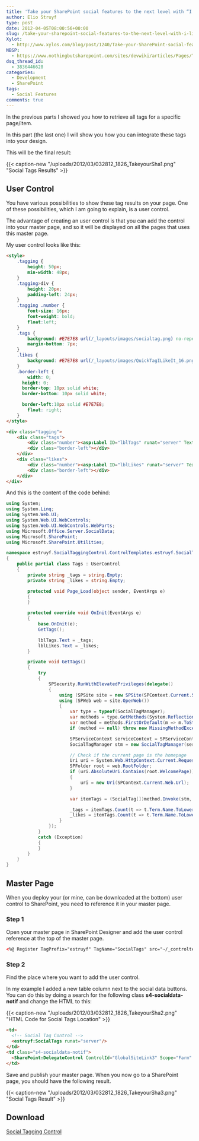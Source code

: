 ```yaml
---
title: 'Take your SharePoint social features to the next level with “I like it” and “Tags” counters: Part 3'
author: Elio Struyf
type: post
date: 2012-04-05T08:00:56+00:00
slug: /take-your-sharepoint-social-features-to-the-next-level-with-i-like-it-and-tags-counters-part-3/
Xylot:
  - http://www.xylos.com/blog/post/1240/Take-your-SharePoint-social-features-to-the-next-level-with-I-like-it-and-Tags-counters-Part-3/
NBSP:
  - https://www.nothingbutsharepoint.com/sites/devwiki/articles/Pages/Take-your-SharePoint-social-features-to-the-next-level-with-I-like-it-and-Tags-counters-Part-3.aspx
dsq_thread_id:
  - 3836446628
categories:
  - Development
  - SharePoint
tags:
  - Social Features
comments: true
---
```


In the previous parts I showed you how to retrieve all tags for a specific page/item.

In this part (the last one) I will show you how you can integrate these tags into your design.

This will be the final result:

{{< caption-new "/uploads/2012/03/032812_1826_TakeyourSha1.png" "Social Tags Results" >}}

## User Control

You have various possibilities to show these tag results on your page. One of these possibilities, which I am going to explain, is a user control.

The advantage of creating an user control is that you can add the control into your master page, and so it will be displayed on all the pages that uses this master page.

My user control looks like this:

```html
<style>
    .tagging {
        height: 50px;
        min-width: 48px;
    }
    .tagging>div {
        height: 20px;
        padding-left: 24px;
    }
    .tagging .number {
        font-size: 16px;
        font-weight: bold;
        float:left;
    }
    .tags {
        background: #E7E7E8 url(/_layouts/images/socialtag.png) no-repeat 4px center;
        margin-bottom: 7px;
    }
    .likes {
        background: #E7E7E8 url(/_layouts/images/QuickTagILikeIt_16.png) no-repeat 4px center;
    }
    .border-left {
        width: 0;
      height: 0;
      border-top: 10px solid white;
      border-bottom: 10px solid white; 

      border-left:10px solid #E7E7E8;
        float: right;
    }
</style>

<div class="tagging">
    <div class="tags">
        <div class="number"><asp:Label ID="lblTags" runat="server" Text="0"></asp:Label></div>
        <div class="border-left"></div>
    </div>
    <div class="likes">
        <div class="number"><asp:Label ID="lblLikes" runat="server" Text="0"></asp:Label></div>
        <div class="border-left"></div>
    </div>
</div>
```

And this is the content of the code behind:

```csharp
using System;
using System.Linq;
using System.Web.UI;
using System.Web.UI.WebControls;
using System.Web.UI.WebControls.WebParts;
using Microsoft.Office.Server.SocialData;
using Microsoft.SharePoint;
using Microsoft.SharePoint.Utilities;

namespace estruyf.SocialTaggingControl.ControlTemplates.estruyf.SocialTaggingControl
{
    public partial class Tags : UserControl
    {
        private string _tags = string.Empty;
        private string _likes = string.Empty;

        protected void Page_Load(object sender, EventArgs e)
        {
        }

        protected override void OnInit(EventArgs e)
        {
            base.OnInit(e);
            GetTags();

            lblTags.Text = _tags;
            lblLikes.Text = _likes;
        }

        private void GetTags()
        {
            try
            {
                SPSecurity.RunWithElevatedPrivileges(delegate()
                {
                    using (SPSite site = new SPSite(SPContext.Current.Site.Url))
                    using (SPWeb web = site.OpenWeb())
                    {
                        var type = typeof(SocialTagManager);
                        var methods = type.GetMethods(System.Reflection.BindingFlags.DeclaredOnly ' System.Reflection.BindingFlags.NonPublic ' System.Reflection.BindingFlags.Instance);
                        var method = methods.FirstOrDefault(m => m.ToString() == "Microsoft.Office.Server.SocialData.SocialTag[] GetTags(System.Uri, Int32, Microsoft.Office.Server.SocialData.SocialItemPrivacy)");
                        if (method == null) throw new MissingMethodException("Social Tag method not found.");

                        SPServiceContext serviceContext = SPServiceContext.GetContext(site);
                        SocialTagManager stm = new SocialTagManager(serviceContext);

                        // Check if the current page is the homepage
                        Uri uri = System.Web.HttpContext.Current.Request.Url;
                        SPFolder root = web.RootFolder;
                        if (uri.AbsoluteUri.Contains(root.WelcomePage))
                        {
                            uri = new Uri(SPContext.Current.Web.Url);
                        }

                        var itemTags = (SocialTag[])method.Invoke(stm, new object[] { uri, 1000, SocialItemPrivacy.PublicOnly });

                        _tags = itemTags.Count(t => t.Term.Name.ToLower() != "i like it").ToString();
                        _likes = itemTags.Count(t => t.Term.Name.ToLower() == "i like it").ToString();
                    }
                });
            }
            catch (Exception)
            {
            }
        }
    }
}
```


## Master Page

When you deploy your (or mine, can be downloaded at the bottom) user control to SharePoint, you need to reference it in your master page.

### Step 1

Open your master page in SharePoint Designer and add the user control reference at the top of the master page.

```html
<%@ Register TagPrefix="estruyf" TagName="SocialTags" src="~/_controltemplates/estruyf/Tags.ascx" %>
```


### Step 2

Find the place where you want to add the user control.

In my example I added a new table column next to the social data buttons. You can do this by doing a search for the following class **s4-socialdata-notif** and change the HTML to this:

{{< caption-new "/uploads/2012/03/032812_1826_TakeyourSha2.png" "HTML Code for Social Tags Location" >}}

```html
<td>
  <!-- Social Tag Control -->
  <estruyf:SocialTags runat="server"/>
</td>
<td class="s4-socialdata-notif">
  <SharePoint:DelegateControl ControlId="GlobalSiteLink3" Scope="Farm" runat="server"/>
</td>
```

Save and publish your master page. When you now go to a SharePoint page, you should have the following result.

{{< caption-new "/uploads/2012/03/032812_1826_TakeyourSha3.png" "Social Tags Result" >}}

## Download

[Social Tagging Control](/uploads/2012/03/estruyf.SocialTaggingControl.zip)